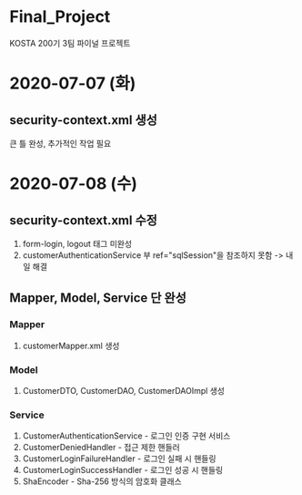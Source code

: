 # Final_Project
KOSTA 200기 3팀 파이널 프로젝트

# 2020-07-07 (화)
## security-context.xml 생성
큰 틀 완성, 추가적인 작업 필요

# 2020-07-08 (수)
## security-context.xml 수정
1. form-login, logout 태그 미완성
2. customerAuthenticationService 부 ref="sqlSession"을 참조하지 못함 -> 내일 해결

## Mapper, Model, Service 단 완성
### Mapper
1. customerMapper.xml 생성

### Model
1. CustomerDTO, CustomerDAO, CustomerDAOImpl 생성

### Service
1. CustomerAuthenticationService - 로그인 인증 구현 서비스
2. CustomerDeniedHandler - 접근 제한 핸들러
3. CustomerLoginFailureHandler - 로그인 실패 시 핸들링
4. CustomerLoginSuccessHandler - 로그인 성공 시 핸들링
5. ShaEncoder - Sha-256 방식의 암호화 클래스
